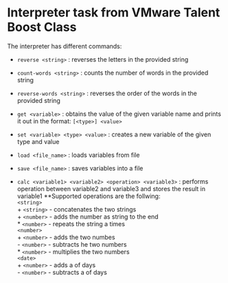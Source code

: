 # Interpreter task from VMware Talent Boost Class

The interpreter has different commands:

* `reverse <string>` : 
reverses the letters in the provided string

* `count-words <string>` : 
counts the number of words in the provided string

* `reverse-words <string>` : 
reverses the order of the words in the provided string

* `get <variable>` : 
obtains the value of the given variable name and prints it out in the format:
	`[<type>] <value>`

* `set <variable> <type> <value>` : 
creates a new variable of the given type and value

* `load <file_name>` : 
loads variables from file

* `save <file_name>` : 
saves variables into a file

* `calc <variable1> <variable2> <operation> <variable3>` : 
performs operation between variable2 and variable3 and stores the result in variable1
**Supported operations are the follwing: <br/>
	`<string>` <br/>
		+ `<string>` - concatenates the two strings <br/>
		+ `<number>` - adds the number as string to the end <br/>
		* `<number>` - repeats the string a <number> times <br/>
	`<number>` <br/>
		+ `<number>` - adds the two numbes <br/>
		- `<number>` - subtracts he two numbers <br/>
		* `<number>` - multiplies the two numbers <br/>
	`<date>` <br/>
		+ `<number>` - adds a <number> of days <br/>
		- `<number>` - subtracts a <number> of days <br/>

